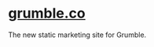 [grumble.co](http://grumble.co)
================================

The new static marketing site for Grumble.
